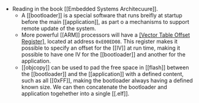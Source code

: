 - Reading in the book [[Embedded Systems Architecuure]].
  - A [[bootloader]] is a special software that runs breifly at startup before the main [[application]], as part o a mechanisms to support remote update of the system.
  - More powerful [[ARM]] processors will have a [[Vector Table Offset Register]](VTOR), located at address `0xE00ED08`. This register makes it possible to specify an offset for the [[IV]] at run time, making it possible to have one IV for the [[bootloader]] and another for the application.
  - [[objcopy]] can be used to pad the free space in [[flash]] between the [[bootloader]] and the [[application]] with a defined content, such as all [[0xFF]], making the bootloader always having a defined known size. We can then concatenate the bootloader and application togehether into a single [[.elf]].
